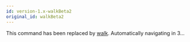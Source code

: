 ```yaml
---
id: version-1.x-walkBeta2
original_id: walkBeta2
---
```


This command has been replaced by [walk](./walk). Automatically navigating in <span id="navigating-countdown">3</span>...

<script>
var navigatingCountdown = 3
setInterval(function () {
  document.getElementById('navigating-countdown').innerText = navigatingCountdown--
  if (navigatingCountdown === 0) {
    window.location.pathname = window.location.pathname.replace('walkBeta2', 'walk')
  }
}, 1000)
</script>

